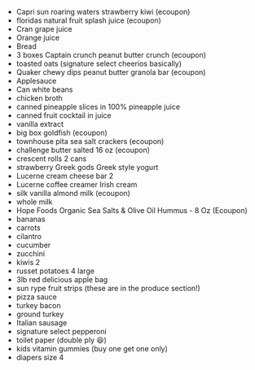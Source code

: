 - Capri sun roaring waters strawberry kiwi (ecoupon)
- floridas natural fruit splash juice (ecoupon)
- Cran grape juice
- Orange juice 
- Bread
- 3 boxes Captain crunch peanut butter crunch (ecoupon)
- toasted oats (signature select cheerios basically)
- Quaker chewy dips peanut butter granola bar (ecoupon)
- Applesauce
- Can white beans
- chicken broth
- canned pineapple slices in 100% pineapple juice
- canned fruit cocktail in juice
- vanilla extract
- big box goldfish (ecoupon)
- townhouse pita sea salt crackers (ecoupon)
- challenge butter salted 16 oz (ecoupon)
- crescent rolls 2 cans
- strawberry Greek gods Greek style yogurt
- Lucerne cream cheese bar 2
- Lucerne coffee creamer Irish cream
- silk vanilla almond milk (ecoupon)
- whole milk
- Hope Foods Organic Sea Salts & Olive Oil Hummus - 8 Oz 
(Ecoupon)
- bananas
- carrots
- cilantro
- cucumber
- zucchini 
- kiwis 2
- russet potatoes 4 large
- 3lb red delicious apple bag
- sun rype fruit strips (these are in the produce section!)
- pizza sauce
- turkey bacon
- ground turkey 
- Italian sausage
- signature select pepperoni 
- toilet paper (double ply 😆)
- kids vitamin gummies (buy one get one only)
- diapers size 4
